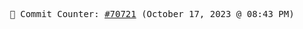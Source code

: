 <p align="center">
    <samp>
        📮 Commit Counter: <a href="https://github.com/Javascript-void0/Javascript-void0/commits/main">#70721</a> (October 17, 2023 @ 08:43 PM)
    </samp>
</p>